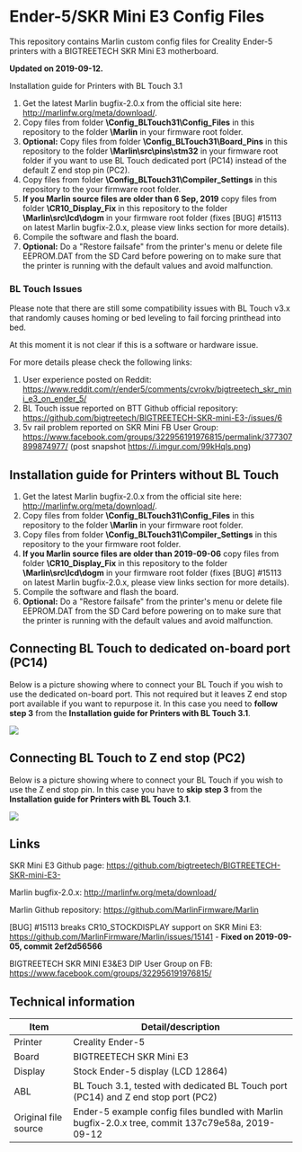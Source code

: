 # Ender-5/SKR Mini E3 Config Files

This repository contains Marlin custom config files for Creality Ender-5 printers with a BIGTREETECH SKR Mini E3 motherboard.  

**Updated on 2019-09-12.**

Installation guide for Printers with BL Touch 3.1

1. Get the latest Marlin bugfix-2.0.x from the official site here: http://marlinfw.org/meta/download/.
2. Copy files from folder **\Config_BLTouch31\Config_Files** in this repository to the folder **\Marlin** in your firmware root folder.
3. **Optional:** Copy files from folder **\Config_BLTouch31\Board_Pins** in this repository to the folder **\Marlin\src\pins\stm32** in your firmware root folder if you want to use BL Touch dedicated port (PC14) instead of the default Z end stop pin (PC2).
4. Copy files from folder **\Config_BLTouch31\Compiler_Settings** in this repository to the your firmware root folder.
5. **If you Marlin source files are older than 6 Sep, 2019** copy files from folder **\CR10_Display_Fix** in this repository to the folder **\Marlin\src\lcd\dogm** in your firmware root folder (fixes [BUG] #15113 on latest Marlin bugfix-2.0.x, please view links section for more details).
6. Compile the software and flash the board.
7. **Optional:** Do a "Restore failsafe" from the printer's menu or delete file EEPROM.DAT from the SD Card before powering on to make sure that the printer is running with the default values and avoid malfunction.

### BL Touch Issues

Please note that there are still some compatibility issues with BL Touch v3.x that randomly causes homing or bed leveling to fail forcing printhead into bed. 

At this moment it is not clear if this is a software or hardware issue.

For more details please check the following links: 

1. User experience posted on Reddit: https://www.reddit.com/r/ender5/comments/cvrokv/bigtreetech_skr_mini_e3_on_ender_5/
2. BL Touch issue reported on BTT Github official repository: https://github.com/bigtreetech/BIGTREETECH-SKR-mini-E3-/issues/6
3. 5v rail problem reported on SKR Mini FB User Group: https://www.facebook.com/groups/322956191976815/permalink/377307899874977/ (post snapshot https://i.imgur.com/99kHqls.png)



## Installation guide for Printers without BL Touch

1. Get the latest Marlin bugfix-2.0.x from the official site here: http://marlinfw.org/meta/download/.
2. Copy files from folder **\Config_BLTouch31\Config_Files** in this repository to the folder **\Marlin** in your firmware root folder.
3. Copy files from folder **\Config_BLTouch31\Compiler_Settings** in this repository to the your firmware root folder.
4. **If you Marlin source files are older than 2019-09-06** copy files from folder **\CR10_Display_Fix** in this repository to the folder **\Marlin\src\lcd\dogm** in your firmware root folder (fixes [BUG] #15113 on latest Marlin bugfix-2.0.x, please view links section for more details).
5. Compile the software and flash the board.
6. **Optional:** Do a "Restore failsafe" from the printer's menu or delete file EEPROM.DAT from the SD Card before powering on to make sure that the printer is running with the default values and avoid malfunction.

## Connecting BL Touch to dedicated on-board port (PC14)

Below is a picture showing where to connect your BL Touch if you wish to use the dedicated on-board port. This not required but it leaves Z end stop port available if you want to repurpose it. In this case you need to **follow** **step 3** from the **Installation guide for Printers with BL Touch 3.1**.



![](https://i.imgur.com/AO4crIO.jpg)



## Connecting BL Touch to Z end stop (PC2)

Below is a picture showing where to connect your BL Touch if you wish to use the Z end stop pin.  In this case you have to **skip** **step 3** from the **Installation guide for Printers with BL Touch 3.1**.



![](https://i.imgur.com/3TEBdS4.jpg)



## Links

SKR Mini E3 Github page: https://github.com/bigtreetech/BIGTREETECH-SKR-mini-E3-

Marlin bugfix-2.0.x: http://marlinfw.org/meta/download/

Marlin Github repository: https://github.com/MarlinFirmware/Marlin

[BUG] #15113 breaks CR10_STOCKDISPLAY support on SKR Mini E3: https://github.com/MarlinFirmware/Marlin/issues/15141 - **Fixed on 2019-09-05, commit 2ef2d56566**

BIGTREETECH SKR MINI E3&E3 DIP User Group on FB: https://www.facebook.com/groups/322956191976815/



## Technical information

| Item                 | Detail/description                                           |
| -------------------- | ------------------------------------------------------------ |
| Printer              | Creality Ender-5                                             |
| Board                | BIGTREETECH SKR Mini E3                                      |
| Display              | Stock Ender-5 display (LCD 12864)                            |
| ABL                  | BL Touch 3.1, tested with dedicated BL Touch port (PC14) and Z end stop port (PC2) |
| Original file source | Ender-5 example config files bundled with Marlin bugfix-2.0.x tree, commit 137c79e58a, 2019-09-12 |
